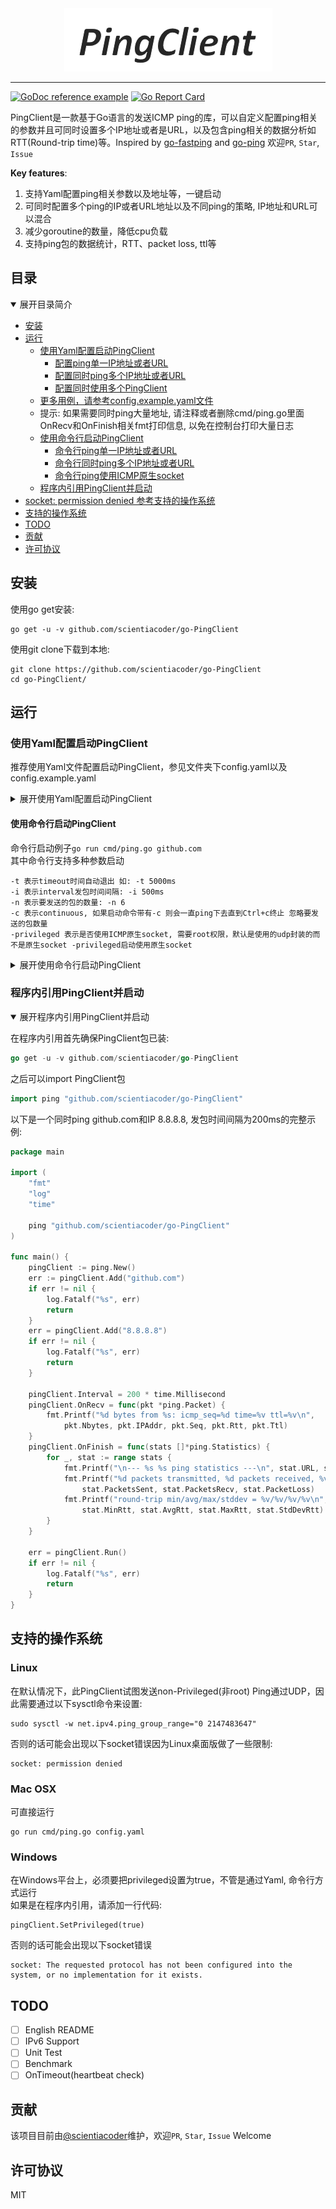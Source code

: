 <div align=center><img src="./logo.png"/></div>

---
  
[![GoDoc reference example](https://img.shields.io/badge/godoc-reference-blue.svg)](https://godoc.org/github.com/scientiacoder/go-PingClient)
[![Go Report Card](https://goreportcard.com/badge/github.com/scientiacoder/go-PingClient)](https://goreportcard.com/report/github.com/scientiacoder/go-PingClient)
  

PingClient是一款基于Go语言的发送ICMP ping的库，可以自定义配置ping相关的参数并且可同时设置多个IP地址或者是URL，以及包含ping相关的数据分析如RTT(Round-trip time)等。Inspired by [go-fastping](https://github.com/tatsushid/go-fastping) and [go-ping](https://github.com/go-ping/ping) 欢迎```PR```, ```Star```, ```Issue```  

**Key features**:
 1. 支持Yaml配置ping相关参数以及地址等，一键启动
 2. 可同时配置多个ping的IP或者URL地址以及不同ping的策略, IP地址和URL可以混合
 3. 减少goroutine的数量，降低cpu负载
 4. 支持ping包的数据统计，RTT、packet loss, ttl等  
  
## 目录

<details open>
<summary>展开目录简介</summary>  

- [安装](#安装)
- [运行](#运行)
  - [使用Yaml配置启动PingClient](#使用Yaml配置启动PingClient)
    - [配置ping单一IP地址或者URL](#配置ping单一IP地址或者URL)
    - [配置同时ping多个IP地址或者URL](#配置同时ping多个IP地址或者URL)
    - [配置同时使用多个PingClient](#配置同时使用多个PingClient)
  - [更多用例，请参考config.example.yaml文件](./config.example.yaml)
  - 提示: 如果需要同时ping大量地址, 请注释或者删除cmd/ping.go里面OnRecv和OnFinish相关fmt打印信息, 以免在控制台打印大量日志
  - [使用命令行启动PingClient](#使用命令行启动PingClient)
    - [命令行ping单一IP地址或者URL](#命令行ping单一IP地址或者URL)
    - [命令行同时ping多个IP地址或者URL](#命令行同时ping多个IP地址或者URL)
    - [命令行ping使用ICMP原生socket](#命令行ping使用ICMP原生socket)
  - [程序内引用PingClient并启动](#程序内引用PingClient并启动)
- [socket: permission denied 参考支持的操作系统](#支持的操作系统)
- [支持的操作系统](#支持的操作系统)
- [TODO](#TODO)
- [贡献](#贡献)
- [许可协议](#许可协议)
</details>  
  
## 安装
使用go get安装:
```
go get -u -v github.com/scientiacoder/go-PingClient
```
使用git clone下载到本地:
```
git clone https://github.com/scientiacoder/go-PingClient
cd go-PingClient/
```

  
## 运行

### 使用Yaml配置启动PingClient
推荐使用Yaml文件配置启动PingClient，参见文件夹下config.yaml以及config.example.yaml  
<details close>
<summary>展开使用Yaml配置启动PingClient</summary>  

#### 配置ping单一IP地址或者URL
假设ping IP地址220.181.38.148 5次时间间隔为200ms发一个包  
config.yaml设置为:
```yaml
app:
  pingClient1:
    interval:
      200   # ping发包的时间间隔,单位毫秒
    timeout:
      5000 # ping如果超时会在经过这个时间后自动退出，单位毫秒
    ips:
      220.181.38.148
    num:
      5 # ping每个地址发包的次数
```
之后运行:
```
go run cmd/ping.go config.yaml
```
样例输出:
```
PING 220.181.38.148:
24 bytes from 220.181.38.148: icmp_seq=4722 time=192.073801ms ttl=40
24 bytes from 220.181.38.148: icmp_seq=4723 time=189.523571ms ttl=40
24 bytes from 220.181.38.148: icmp_seq=4724 time=176.11971ms ttl=40
24 bytes from 220.181.38.148: icmp_seq=4725 time=181.480174ms ttl=40
24 bytes from 220.181.38.148: icmp_seq=4726 time=181.702277ms ttl=40

---  220.181.38.148 ping statistics ---
5 packets transmitted, 5 packets received, 0% packet loss
round-trip min/avg/max/stddev = 176.11971ms/184.179906ms/192.073801ms/5.818286ms
```
  
同样，如果想ping URL地址为www.github.com，只需配置config.yaml
```yaml
app:
  pingClient1:
    interval:
      200   # ping发包的时间间隔,单位毫秒
    timeout:
      5000 # ping如果超时会在经过这个时间后自动退出，单位毫秒
    urls:
      www.github.com
    num:
      5 # ping每个地址发包的次数
```
```
go run cmd/ping.go config.yaml
```
得到输出:
```
PING www.github.com 13.237.44.5:
24 bytes from 13.237.44.5: icmp_seq=4722 time=40.532569ms ttl=40
24 bytes from 13.237.44.5: icmp_seq=4723 time=36.492822ms ttl=40
24 bytes from 13.237.44.5: icmp_seq=4724 time=43.692405ms ttl=40
24 bytes from 13.237.44.5: icmp_seq=4725 time=55.602643ms ttl=40
24 bytes from 13.237.44.5: icmp_seq=4726 time=38.508645ms ttl=40

--- www.github.com 13.237.44.5 ping statistics ---
5 packets transmitted, 5 packets received, 0% packet loss
round-trip min/avg/max/stddev = 36.492822ms/42.965816ms/55.602643ms/6.751356ms
```
  
#### 配置同时ping多个IP地址或者URL
同时ping多个IP地址只需配置config.yaml
```yaml
app:
  pingClient1:
    interval:
      200   # ping发包的时间间隔,单位毫秒
    timeout:
      5000 # ping如果超时会在经过这个时间后自动退出，单位毫秒
    ips:
      220.181.38.148
      13.237.44.5
    num:
      5 # ping每个地址发包的次数
```
```
go run cmd/ping.go config.yaml
```
同时ping多个URL只需配置config.yaml的urls
```yaml
app:
  pingClient1:
    interval:
      200   # ping发包的时间间隔,单位毫秒
    timeout:
      5000 # ping如果超时会在经过这个时间后自动退出，单位毫秒
    urls:
      github.com
      golang.org
      baidu.com
    num:
      5 # ping每个地址发包的次数
```
```
go run cmd/ping.go config.yaml
```
IP和URL混合ping
```yaml
app:
  pingClient1:
    interval:
      200   # ping发包的时间间隔,单位毫秒
    timeout:
      5000 # ping如果超时会在经过这个时间后自动退出，单位毫秒
    ips:
      220.181.38.148
      13.237.44.5
    urls:
      github.com
      golang.org
    num:
      5 # ping每个地址发包的次数
```
```
go run cmd/ping.go config.yaml
```
  
#### 配置同时使用多个PingClient
config.yaml:
```yaml
app:
  pingClient1:
    interval:
      200   # in milliseconds (ping发包的时间间隔,单位毫秒)
    timeout:
      5000   # in milliseconds Timeout specifies a timeout before ping exits (ping会在经过这个时间后自动退出，单位毫秒)
    ips:
      142.250.71.78
      220.181.38.148
    urls:
      www.github.com
      www.stackoverflow.com
      golang.org
    num:
      5 # number of packets send per ip(or url) (ping每个地址的次数)
    privileged:
      false # false uses udp ping, true uses icmp raw socket need privilege (false基于udp, true需要权限使用原生socket)
    continuous:
      false # true means it will ping addresses continuously, ignore the num (default: false) (true表示会一直ping下去, 忽略num, 默认是false)
  pingClient2:
    ips:
      142.250.71.78
      220.181.38.148
  pingClient3:
    urls:
      google.com
  pingClient4:
    urls:
      github.com
    privileged:
      false
```
```
go run cmd/ping.go config.yaml
```  
</details>  

#### 使用命令行启动PingClient
命令行启动例子```go run cmd/ping.go github.com```  
其中命令行支持多种参数启动
```
-t 表示timeout时间自动退出 如: -t 5000ms
-i 表示interval发包时间间隔: -i 500ms
-n 表示要发送的包的数量: -n 6
-c 表示continuous, 如果启动命令带有-c 则会一直ping下去直到Ctrl+c终止 忽略要发送的包数量
-privileged 表示是否使用ICMP原生socket, 需要root权限，默认是使用的udp封装的而不是原生socket -privileged启动使用原生socket
```
<details close>
<summary>展开使用命令行启动PingClient</summary>  

#### 命令行ping单一IP地址或者URL
如果想ping github.com 6次, 时间间隔为1s, 运行:
```
go run cmd/ping.go -n 6 -i 1s github.com
```
该命令中github.com可改为任意**IP地址**
输出为:
```
PING github.com 13.237.44.5:
24 bytes from 13.237.44.5: icmp_seq=4722 time=35.127904ms ttl=41
24 bytes from 13.237.44.5: icmp_seq=4723 time=36.252251ms ttl=41
24 bytes from 13.237.44.5: icmp_seq=4724 time=29.305253ms ttl=41
24 bytes from 13.237.44.5: icmp_seq=4725 time=37.577805ms ttl=41
24 bytes from 13.237.44.5: icmp_seq=4726 time=45.584345ms ttl=41
24 bytes from 13.237.44.5: icmp_seq=4727 time=33.345722ms ttl=41

--- github.com 13.237.44.5 ping statistics ---
6 packets transmitted, 6 packets received, 0% packet loss
round-trip min/avg/max/stddev = 29.305253ms/36.19888ms/45.584345ms/4.946393ms
```
如果想持续ping github.com, 时间间隔为1s(Ctrl+c终止), 运行:
```
go run cmd/ping.go -i 1s -c github.com
```
  
#### 命令行同时ping多个IP地址或者URL
只需将多个IP地址或者URL放在命令最后即可，运行:
```
go run cmd/ping.go -i 1s -c github.com golang.org 13.237.44.5
```

#### 命令行ping使用ICMP原生socket
首先确认go get在root用户的PATH下也安装了PingClient包
```go
sudo go get -u -v github.com/scientiacoder/PingClient
```
之后即可sudo运行```-privileged```选项
```go
sudo go run cmd/ping.go -i 1s -privileged -c github.com
```
  
</details>
  
### 程序内引用PingClient并启动
  
<details open>
<summary>展开程序内引用PingClient并启动</summary>  

在程序内引用首先确保PingClient包已装:
```go
go get -u -v github.com/scientiacoder/go-PingClient
```
之后可以import PingClient包
```go
import ping "github.com/scientiacoder/go-PingClient"
```
以下是一个同时ping github.com和IP 8.8.8.8, 发包时间间隔为200ms的完整示例:
```go
package main

import (
	"fmt"
	"log"
	"time"

	ping "github.com/scientiacoder/go-PingClient"
)

func main() {
	pingClient := ping.New()
	err := pingClient.Add("github.com")
	if err != nil {
		log.Fatalf("%s", err)
		return
	}
	err = pingClient.Add("8.8.8.8")
	if err != nil {
		log.Fatalf("%s", err)
		return
	}

	pingClient.Interval = 200 * time.Millisecond
	pingClient.OnRecv = func(pkt *ping.Packet) {
		fmt.Printf("%d bytes from %s: icmp_seq=%d time=%v ttl=%v\n",
			pkt.Nbytes, pkt.IPAddr, pkt.Seq, pkt.Rtt, pkt.Ttl)
	}
	pingClient.OnFinish = func(stats []*ping.Statistics) {
		for _, stat := range stats {
			fmt.Printf("\n--- %s %s ping statistics ---\n", stat.URL, stat.IP)
			fmt.Printf("%d packets transmitted, %d packets received, %v%% packet loss\n",
				stat.PacketsSent, stat.PacketsRecv, stat.PacketLoss)
			fmt.Printf("round-trip min/avg/max/stddev = %v/%v/%v/%v\n",
				stat.MinRtt, stat.AvgRtt, stat.MaxRtt, stat.StdDevRtt)
		}
	}

	err = pingClient.Run()
	if err != nil {
		log.Fatalf("%s", err)
		return
	}
}
```
</details>

## 支持的操作系统
### Linux
在默认情况下，此PingClient试图发送non-Privileged(非root) Ping通过UDP，因此需要通过以下sysctl命令来设置:
```
sudo sysctl -w net.ipv4.ping_group_range="0 2147483647"
```
否则的话可能会出现以下socket错误因为Linux桌面版做了一些限制:
```
socket: permission denied
```
  
### Mac OSX
可直接运行
```
go run cmd/ping.go config.yaml
```
  
### Windows
在Windows平台上，必须要把privileged设置为true，不管是通过Yaml, 命令行方式运行  
如果是在程序内引用，请添加一行代码:
```
pingClient.SetPrivileged(true)
```
否则的话可能会出现以下socket错误
```
socket: The requested protocol has not been configured into the system, or no implementation for it exists.
```
  
## TODO
- [ ] English README  
- [ ] IPv6 Support  
- [ ] Unit Test  
- [ ] Benchmark
- [ ] OnTimeout(heartbeat check)
  
## 贡献
该项目目前由[@scientiacoder](https://github.com/scientiacoder)维护，欢迎```PR```, ```Star```, ```Issue``` Welcome

## 许可协议
MIT
